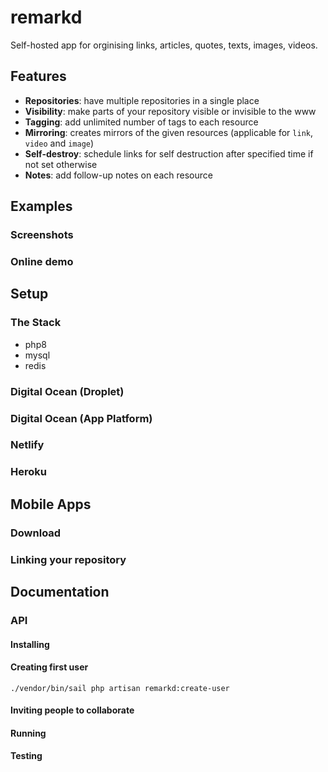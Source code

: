 # remarkd

Self-hosted app for orginising links, articles, quotes, texts, images, videos.

## Features

- **Repositories**: have multiple repositories in a single place
- **Visibility**: make parts of your repository visible or invisible to the www
- **Tagging**: add unlimited number of tags to each resource
- **Mirroring**: creates mirrors of the given resources (applicable for `link`, `video` and `image`)
- **Self-destroy**: schedule links for self destruction after specified time if not set otherwise
- **Notes**: add follow-up notes on each resource

## Examples

### Screenshots

### Online demo

## Setup

### The Stack

- php8
- mysql
- redis

### Digital Ocean (Droplet)

### Digital Ocean (App Platform)

### Netlify

### Heroku

## Mobile Apps

### Download

### Linking your repository

## Documentation

### API

#### Installing

#### Creating first user

```
./vendor/bin/sail php artisan remarkd:create-user
```

#### Inviting people to collaborate

#### Running


#### Testing


